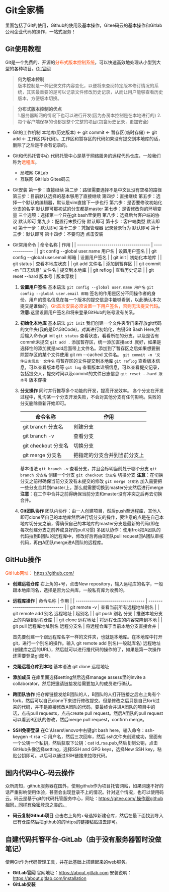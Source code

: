 # Git全家桶
里面包括了Git的使用，Github的使用及基本操作，Gitee码云的基本操作和Gitlab公司企业代码的操作，一站式服务！

## Git使用教程
Git是一个免费的、开源的<font color=#FF4500>分布式版本控制系统</font>，可以快速高效地处理从小型到大型的各种项目。[Git官网](https://git-scm.com/)
> <b>何为版本控制</b>  
    版本控制是一种记录文件内容变化，以便将来查阅特定版本修订情况的系统，其实最重要的是可以记录文件修改历史记录，从而让用户能够查看历史版本，方便版本切换。

> <b>分布式版本控制的优点</b>  
    1.服务器断网的情况下也可以进行开发(因为办房本控制是在本地进行的)
    2.每个客户端保存的也都是整个完整的项目(包含历史记录，更加安全)

* Git的工作机制
  本地库(历史版本) ← git commit ← 暂存区(临时存储) ← git add ← 工作区(写代码)。工作区和暂存区的代码如果没有提交到本地库的话，删除了之后是不会有记录的。
* Git和代码托管中心
  代码托管中心是基于网络服务的远程代码仓库，一般我们称为<font color=#FF4500>远程库</font>。
  * 局域网
    GitLab
  * 互联网
    GitHub
    Gitee码云
* Git安装
  第一步：直接继续
  第二步：路径需要选择不是中文且没有空格的路径
  第三步：目前默认选择的基本够用了直接继续
  第四步：直接继续
  第五步：选择一个默认的编辑器，默认是vim直接下一步也行
  第六步：是否要修改初始化分支的名字 默认即可那初试的分支都是master
  第七步：是否修改你的环境变量 三个选项：选择第一个只在git bash里使用
  第八步：选择后台客户端的协议 默认即可
  第九步：配置行末换行符 默认即可
  第十步：客户端类型 默认即可
  第十一步：默认即可
  第十二步：凭据管理器 记录登录行为 默认即可
  第十三步：默认即可
  第十四步：不要勾选 点击安装
* Git常用命令
  | 命令名称                             | 作用           |
  | ------------------------------------ | -------------- |
  | git config --global user.name 用户名 | 设置用户签名   |
  | git config --global user.email 邮箱  | 设置用户签名   |
  | git init                             | 初始化本地库   |
  | git status                           | 查看本地库状态 |
  | git add 文件名                       | 添加到暂存区   |
  | git commit -m "日志信息" 文件名      | 提交到本地库   |
  | git reflog                           | 查看历史记录   |
  | git reset --hard 版本号              | 版本穿梭       |

  1. <b>设置用户签名</b>
    基本语法
    `git config --global user.name 用户名`
    `git config --global user.email 邮箱`
    签名的作用是区分不同操作者的身份。用户的签名信息在每一个版本的提交信息中能够看到，以此确认本次提交是谁做的。<font color=#FF4500>Git首次安装必须设置一下用户签名，否则无法提交代码</font>。<b>注意:</b>这里设置用户签名和将来登录GitHub的账号没有关系。  
  
  2. <b>初始化本地库</b>
    基本语法
    `git init`
    我们创建一个文件夹专门来存放git代码的文件夹(我的是D:\GitCode)，对其进行初始化，右键Git Bash Here,然后输入命令git init
    `git status`
    查看状态，看看所在的分支，以及是否有commit未提交
    `git add .`
    添加暂存区，统一添加直接add .就好，如果是选择性的添加就是add后面带上文件名。添加到了暂存区之后如果想要删除暂存区的某个文件使用 git rm --cached 文件名。
    `git commit -m '文件日志信息' 文件名`
    将暂存区的文件提交到本地库
    `git reflog`
    查看版本信息，可以查看版本号等
    `git log`
    查看版本详细信息，可以查看提交记录，包括提交人，提交时间以及commit的文件日志信息
    `git reset --hard 版本号`
    版本穿梭
  3. <b>分支操作</b>
    同时并行推荐多个功能的开发，提高开发效率。
    各个分支在开发过程中，乳沟某一个分支开发失败，不会对其他分支有任何影响。失败的分支删除重新开始即可。
    
      | 命令名称            | 作用                         |
      | ------------------- | ---------------------------- |
      | git branch 分支名   | 创建分支                     |
      | git branch -v       | 查看分支                     |
      | git checkout 分支名 | 切换分支                     |
      | git merge 分支名    | 把指定的分支合并到当前分支上 |
      
      基本语法
      `git branch -v`
      查看分支，并且会标明当前处于哪个分支
      `git branch 分支名`
      创建一个分支
      `git checkout 分支名`
      切换分支 <b>注意</b>：在切换分支之前得确保当前分支没有未提交的修改
      `git merge 分支名`
      加入需要把一些分支合并到master上，那么就需要切换到master分支然后进行merge <b>注意</b>：在工作中合并之前得确保当前分支和master没有冲突之后再去切换合并。
  4.  <b>Git团队协作</b>
      团队内协作：由一人创建项目，然后push至远程库，其他人即可clone至自己的本地库然后进行切分支的操作，要注意的点是在自己本地库切分支之前，得确保自己的本地库的master分支是最新的代码(即在每次创建分支之前养成良好的pull习惯)
      多团队协作：使用frok把A团队的代码拉到B团队的远程库中，修改好后再由B团队pull request回A团队审核代码，再由A团队merge进A团队的远程库。
## GitHub操作
<font color=#FF4500>GitHub网址：</font> https://github.com/

* <b>创建远程仓库</b>
  右上角的+号，点击New repository，输入远程库的名字，一般跟本地库同名，选择是否为公共库，一般私有库为收费的。
* <b>远程库操作</b>
  | 命令名称                           | 作用                             |
  | ---------------------------------- | -------------------------------- |
  | git remote -v                      | 查看当前所有远程地址别名         |
  | git remote add 别名 远程地址       | 起别名                           |
  | git push 别名 分支                 | 推送本地分支上的内容到远程仓库   |
  | git clone 远程地址                 | 将远程仓库的内容克隆到本地       |
  | git pull 远程库地址别名 远程分支名 | 将远程仓库于当前本地分支直接合并 |

  首先要创建一个跟远程库名字一样的文件夹，也就是本地库。在本地库中打开git，进行一个别名的操作。输入 git remote add 别名(一般就库名) 远程地址(创建库之后的URL)，然后就可以进行推代码的操作的了，如果是第一次操作还需要登录git账号。
* <b>克隆远程仓库到本地</b>
  基本语法
  git clone 远程地址
* <b>添加成员</b>
  在库里面选择setting然后选择manage assess里的invite a collaborator。然后把邀请链接发给需要加入的成员进行确认。
* <b>跨团队协作</b>
  把仓库链接发给B团队的人，B团队的人打开链接之后右上角有个fork，然后可以自己clone下来进行修改提交。但是修改之后只是自己fork过来的代码，并不是直接修改A团队的代码，要最终合并进A团队的项目中的话，点击pull requests，点击create pull request。然后A团队的pull request可以看到B团队的修改，然后merge pull request，confirm merge。
* <b>SSH免密登录</b>
  在C:\Users\lenovo中右键git bash here，输入命令：ssh-keygen -t rsa -C 用户名，然后三次回车，然后.ssh文件夹创建成功，里面有一个公钥一个私钥，然后获取下公钥：cat id_rsa.pub,然后复制公钥，点击GitHub头像选择setting，选择SSH and GPG keys，选择New SSH key，粘贴公钥即可。以后可以通过SSH链接来拉取代码。

## 国内代码中心-码云操作
众所周知，github服务器在国外，使用github作为项目托管网站，如果网速不好的话严重影响使用体验，甚至会出现登录不上的情况。针对这个情况，也可以使用码云。码云是基于git的代码托管服务中心，网址：https://gitee.com/,操作跟github相同，同样有免密登录之类的。
* <b>码云复制Github项目</b>
  点击右上角的+号选择新建仓库，然后在最下面找到导入已有仓库然后把github的的https的链接粘贴进去即可。
## 自建代码托管平台-GitLab（由于没有服务器暂时没做笔记）
使用Git作为代码管理工具，并在此基础上搭建起来的web服务。
* <b>GitLab官网</b>
  官网地址：https://about.gitlab.com
  安装说明：https://about.gitlab.com/installation
* <b>GitLab安装</b>


  








    
  